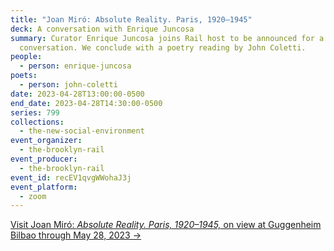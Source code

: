 ```yaml
---
title: "Joan Miró: Absolute Reality. Paris, 1920–1945"
deck: A conversation with Enrique Juncosa
summary: Curator Enrique Juncosa joins Rail host to be announced for a
  conversation. We conclude with a poetry reading by John Coletti.
people:
  - person: enrique-juncosa
poets:
  - person: john-coletti
date: 2023-04-28T13:00:00-0500
end_date: 2023-04-28T14:30:00-0500
series: 799
collections:
  - the-new-social-environment
event_organizer:
  - the-brooklyn-rail
event_producer:
  - the-brooklyn-rail
event_id: recEV1qvgWWohaJ3j
event_platform:
  - zoom
---
```

[V﻿isit Joan Miró: *Absolute Reality. Paris, 1920–1945,* on view at Guggenheim Bilbao through May 28, 2023 →](https://www.guggenheim-bilbao.eus/en/exhibitions/joan-miro-absolute-reality-paris-1920-1945)
